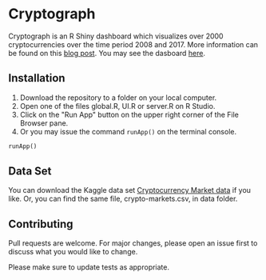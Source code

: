 # Cryptograph

Cryptograph is an R Shiny dashboard which visualizes over 2000 cryptocurrencies over the time period 2008 and 2017. More information can be found on this [blog post](https://nycdatascience.com/blog/r/cryptocurrencies-miracle-or-menace/). You may see the dasboard [here](https://alihilmiuysal.shinyapps.io/Cryptograph/).

## Installation

1. Download the repository to a folder on your local computer.
2. Open one of the files global.R, UI.R or server.R on R Studio.
3. Click on the "Run App" button on the upper right corner of the File Browser pane.
4. Or you may issue the command `runApp()` on the terminal console.

```python
runApp()
```

## Data Set

You can download the Kaggle data set [Cryptocurrency Market data](https://www.kaggle.com/jessevent/all-crypto-currencies/version/17) if you like. Or, you can find the same file, crypto-markets.csv,  in data folder.

## Contributing
Pull requests are welcome. For major changes, please open an issue first to discuss what you would like to change.

Please make sure to update tests as appropriate.